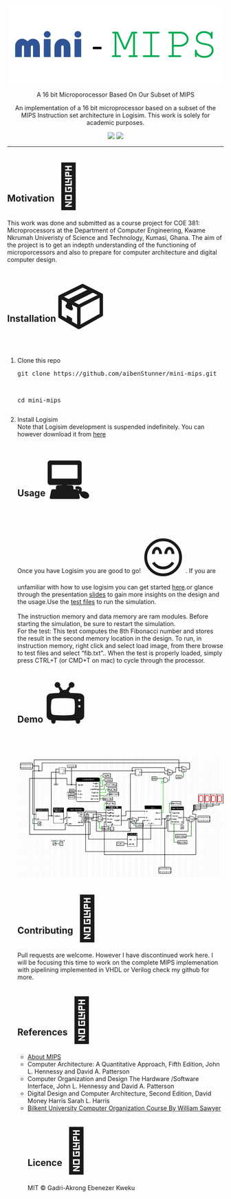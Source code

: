 <p align="center">
	<img src="res/images/logo.jpg" />
</p>
<p align="center">
    A 16 bit Microporocessor Based On Our Subset of MIPS
</p>
<p align="center"> 
	An implementation of a 16 bit microprocessor based on a subset of the MIPS Instruction set architecture in Logisim. This work is solely for academic purposes.
</p>

<p align="center">
	<img src="https://img.shields.io/github/license/aibenStunner/mini-mips">
	<img src="https://img.shields.io/github/issues-raw/aibenStunner/mini-mips">
</p>

<hr>
<h2> Motivation<span style='font-size:100px;'>&#127775;</span></h2>	
<p>
This work was done and submitted as a course project for COE 381: Microprocessors at the Department of Computer Engineering, Kwame Nkrumah Univeristy of Science and Technology, Kumasi, Ghana. The aim of the project is to get an indepth understanding of the functioning of microporcessors and also to prepare for computer architecture and digital computer design.
</p>
<h2> Installation<span style='font-size:100px;'>&#x1f4e6;</span></h2>	
<p>
<ol>
	<li>Clone this repo</br>
	<pre>git clone https://github.com/aibenStunner/mini-mips.git<br>
   
   cd mini-mips
	</pre>
	</li>
	<li>Install Logisim<br>
	Note that Logisim development is suspended indefinitely. You can however download it from <a href=http://www.cburch.com/logisim/>here</a>
	
</li>
</p>
<h2>Usage<span style='font-size:100px;'>&#128187;</span></h2>
<p>Once you have Logisim you are good to go!<span style='font-size:100px;'>&#128522;</span>. If you are unfamiliar with how to use logisim you can get started <a href="https://www.youtube.com/watch?v=RdnT_Ujq72E&list=PL9Tu_yD7oJURQqPEAQ78FggiDeiK7MqVb">here</a>.or glance through the presentation <a href="https://github.com/aibenStunner/mini-mips/blob/master/docs/presentation.pptx">slides</a> to gain more insights on the design and the usage.Use the <a href="https://github.com/aibenStunner/mini-mips/blob/master/test_code/fib_Decoded.txt">test files</a> to run the simulation. <br><br>
The instruction memory and data memory are ram modules. Before starting the simulation, be sure to restart the simulation.
	<br>
For the test: This test computes the 8th Fibonacci number and stores the result in the second memory location in the design. To run, in instruction memory, right click and select load image, from there browse to test files and select “fib.txt”.. When the test is properly loaded, simply press CTRL+T (or CMD+T on mac) to cycle through the processor. 
<br
</p>
<h2>Demo<span style='font-size:100px;'>&#128250;</span></h2>	
	<p>
	<img src="res/images/cpu.png"></img>
	</p>
<h2>Contributing<span style='font-size:100px;'>&#127873;</span></h2>
	<p>
	Pull requests are welcome. However I have discontinued work here. I will be focusing this time to work on the complete MIPS implemenation with pipelining implemented in VHDL or Verilog check my github for more.
	</p>
<h2>References<span style='font-size:100px;'>&#x1F4D3;</span></h2>
	<p>
	<ul>
		<li> <a href="https://en.wikipedia.org/wiki/MIPS_architecture">About MIPS </a></li>
		<li>  Computer Architecture: A Quantitative Approach, Fifth Edition, John L. Hennessy and David A. Patterson</li>
		<li> Computer Organization and Design The Hardware /Software Interface, John L. Hennessy and David A. Patterson</li>
		<li> Digital Design and Computer Architecture, Second Edition, David Money Harris
			Sarah L. Harris </li>
		<li> <a href="https://www.youtube.com/watch?v=CDO28Esqmcg&list=PLhwVAYxlh5dvB1MkZrcRZy6x_a2yORNAu">Bilkent University Computer Organization Course By William Sawyer</a> 
	</p>
<h2>Licence<span style='font-size:100px;'>&#128272;</span></h2>
	<p>MIT &copy; Gadri-Akrong Ebenezer Kweku</p>
